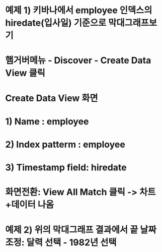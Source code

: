 # 예제 1) 키바나에서 employee 인덱스의 hiredate(입사일) 기준으로 막대그래프보기
# 햄거버메뉴 - Discover - Create Data View 클릭
# Create Data View 화면
#              1) Name           : employee
#              2) Index patterm  : employee
#              3) Timestamp field: hiredate
# 화면전환: View All Match 클릭 -> 차트+데이터 나옴

# 예제 2) 위의 막대그래프 결과에서 끝 날짜 조정: 달력 선택 - 1982년 선택

